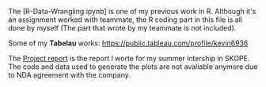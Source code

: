 
The [R-Data-Wrangling.ipynb] is one of my previous work in R. Although it's an assignment worked with teammate, the R coding part in this file is all done by myself (The part that wrote by my teammate is not included).

Some of my **Tabelau** works: https://public.tableau.com/profile/kevin6936

The [Project report](README.md) is the report I worte for my summer intership in SKOPE. The code and data used to generate the plots are not avaliable anymore due to NDA agreement with the company.

[arbitrary case-insensitive reference text]: https://www.mozilla.org
[1]: http://slashdot.org
[link text itself]: http://www.reddit.com
